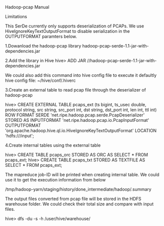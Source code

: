 Hadoop-pcap Manual

Limitations

This SerDe currently only supports deserialization of PCAPs. We use HiveIgnoreKeyTextOutputFormat to disable serialization in the OUTPUTFORMAT paramters below.


1.Dowanload the hadoop-pcap library
hadoop-pcap-serde-1.1-jar-with-dependencies.jar


2.Add the library in Hive
hive> ADD JAR /<absolute path>/hadoop-pcap-serde-1.1-jar-with-dependencies.jar

We could also add this command into hive config file to execute it defaultly
hive config file: ~/hive/conf/.hiverc


3.Create an external table to read pcap file through the deserializer of hadoop-pcap

hive> CREATE EXTERNAL TABLE pcaps_ext 
      (ts bigint, ts_usec double, protocol string, src string, src_port int, dst string, dst_port int, len int, ttl int) 
      ROW FORMAT SERDE 'net.ripe.hadoop.pcap.serde.PcapDeserializer' 
      STORED AS INPUTFORMAT 'net.ripe.hadoop.pcap.io.PcapInputFormat' 
      OUTPUTFORMAT 'org.apache.hadoop.hive.ql.io.HiveIgnoreKeyTextOutputFormat' 
      LOCATION 'hdfs:///input';


4.Create internal tables using the external table

hive> CREATE TABLE pcaps_orc STORED AS ORC AS SELECT * FROM pcaps_ext;
hive> CREATE TABLE pcaps_txt STORED AS TEXTFILE AS SELECT * FROM pcaps_ext;

The mapreduce job-ID will be printed when creating internal table.
We could use it to get the execution information from below

/tmp/hadoop-yarn/staging/history/done_intermediate/hadoop/<jobID>.summary

The output files converted from pcap file will be stored in the HDFS warehouse folder.
We could check their total size and compare with input files.

hive> dfs -du -s -h /user/hive/warehouse/<internal table name>


